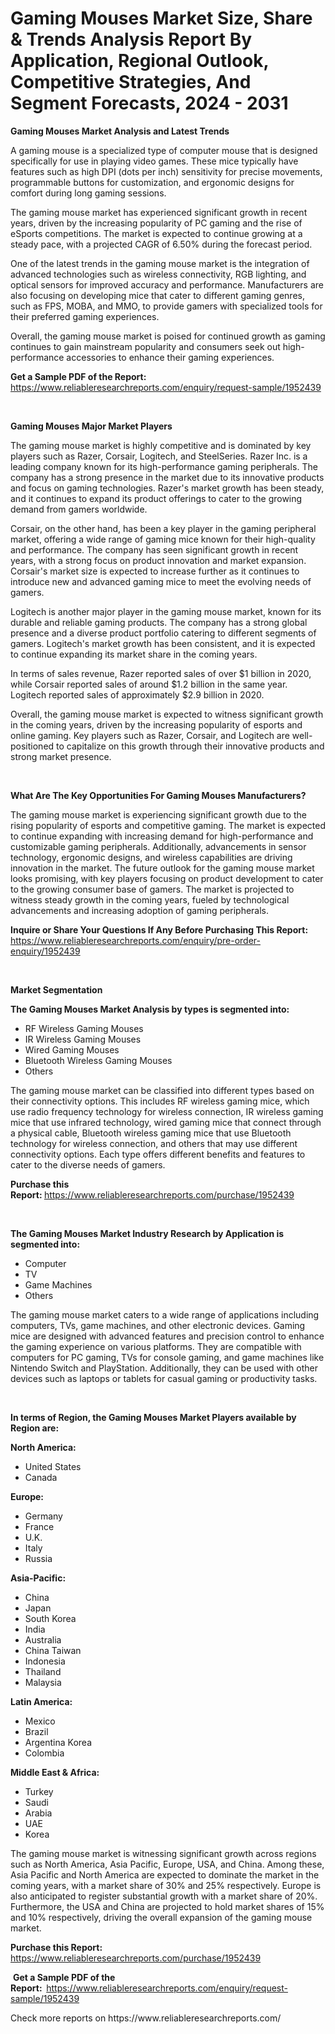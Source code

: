 <p><h1>Gaming Mouses Market Size, Share & Trends Analysis Report By Application, Regional Outlook, Competitive Strategies, And Segment Forecasts, 2024 - 2031</h1></p><p><strong>Gaming Mouses Market Analysis and Latest Trends</strong></p>
<p><p>A gaming mouse is a specialized type of computer mouse that is designed specifically for use in playing video games. These mice typically have features such as high DPI (dots per inch) sensitivity for precise movements, programmable buttons for customization, and ergonomic designs for comfort during long gaming sessions.</p><p>The gaming mouse market has experienced significant growth in recent years, driven by the increasing popularity of PC gaming and the rise of eSports competitions. The market is expected to continue growing at a steady pace, with a projected CAGR of 6.50% during the forecast period.</p><p>One of the latest trends in the gaming mouse market is the integration of advanced technologies such as wireless connectivity, RGB lighting, and optical sensors for improved accuracy and performance. Manufacturers are also focusing on developing mice that cater to different gaming genres, such as FPS, MOBA, and MMO, to provide gamers with specialized tools for their preferred gaming experiences.</p><p>Overall, the gaming mouse market is poised for continued growth as gaming continues to gain mainstream popularity and consumers seek out high-performance accessories to enhance their gaming experiences.</p></p>
<p><strong>Get a Sample PDF of the Report:&nbsp;</strong> <a href="https://www.reliableresearchreports.com/enquiry/request-sample/1952439">https://www.reliableresearchreports.com/enquiry/request-sample/1952439</a></p>
<p>&nbsp;</p>
<p><strong>Gaming Mouses Major Market Players</strong></p>
<p><p>The gaming mouse market is highly competitive and is dominated by key players such as Razer, Corsair, Logitech, and SteelSeries. Razer Inc. is a leading company known for its high-performance gaming peripherals. The company has a strong presence in the market due to its innovative products and focus on gaming technologies. Razer's market growth has been steady, and it continues to expand its product offerings to cater to the growing demand from gamers worldwide.</p><p>Corsair, on the other hand, has been a key player in the gaming peripheral market, offering a wide range of gaming mice known for their high-quality and performance. The company has seen significant growth in recent years, with a strong focus on product innovation and market expansion. Corsair's market size is expected to increase further as it continues to introduce new and advanced gaming mice to meet the evolving needs of gamers.</p><p>Logitech is another major player in the gaming mouse market, known for its durable and reliable gaming products. The company has a strong global presence and a diverse product portfolio catering to different segments of gamers. Logitech's market growth has been consistent, and it is expected to continue expanding its market share in the coming years.</p><p>In terms of sales revenue, Razer reported sales of over $1 billion in 2020, while Corsair reported sales of around $1.2 billion in the same year. Logitech reported sales of approximately $2.9 billion in 2020.</p><p>Overall, the gaming mouse market is expected to witness significant growth in the coming years, driven by the increasing popularity of esports and online gaming. Key players such as Razer, Corsair, and Logitech are well-positioned to capitalize on this growth through their innovative products and strong market presence.</p></p>
<p>&nbsp;</p>
<p><strong>What Are The Key Opportunities For Gaming Mouses Manufacturers?</strong></p>
<p><p>The gaming mouse market is experiencing significant growth due to the rising popularity of esports and competitive gaming. The market is expected to continue expanding with increasing demand for high-performance and customizable gaming peripherals. Additionally, advancements in sensor technology, ergonomic designs, and wireless capabilities are driving innovation in the market. The future outlook for the gaming mouse market looks promising, with key players focusing on product development to cater to the growing consumer base of gamers. The market is projected to witness steady growth in the coming years, fueled by technological advancements and increasing adoption of gaming peripherals.</p></p>
<p><strong>Inquire or Share Your Questions If Any Before Purchasing This Report:</strong> <a href="https://www.reliableresearchreports.com/enquiry/pre-order-enquiry/1952439">https://www.reliableresearchreports.com/enquiry/pre-order-enquiry/1952439</a></p>
<p>&nbsp;</p>
<p><strong>Market Segmentation</strong></p>
<p><strong>The Gaming Mouses Market Analysis by types is segmented into:</strong></p>
<p><ul><li>RF Wireless Gaming Mouses</li><li>IR Wireless Gaming Mouses</li><li>Wired Gaming Mouses</li><li>Bluetooth Wireless Gaming Mouses</li><li>Others</li></ul></p>
<p><p>The gaming mouse market can be classified into different types based on their connectivity options. This includes RF wireless gaming mice, which use radio frequency technology for wireless connection, IR wireless gaming mice that use infrared technology, wired gaming mice that connect through a physical cable, Bluetooth wireless gaming mice that use Bluetooth technology for wireless connection, and others that may use different connectivity options. Each type offers different benefits and features to cater to the diverse needs of gamers.</p></p>
<p><strong>Purchase this Report:&nbsp;</strong><a href="https://www.reliableresearchreports.com/purchase/1952439">https://www.reliableresearchreports.com/purchase/1952439</a></p>
<p>&nbsp;</p>
<p><strong>The Gaming Mouses Market Industry Research by Application is segmented into:</strong></p>
<p><ul><li>Computer</li><li>TV</li><li>Game Machines</li><li>Others</li></ul></p>
<p><p>The gaming mouse market caters to a wide range of applications including computers, TVs, game machines, and other electronic devices. Gaming mice are designed with advanced features and precision control to enhance the gaming experience on various platforms. They are compatible with computers for PC gaming, TVs for console gaming, and game machines like Nintendo Switch and PlayStation. Additionally, they can be used with other devices such as laptops or tablets for casual gaming or productivity tasks.</p></p>
<p>&nbsp;</p>
<p><strong>In terms of Region, the Gaming Mouses Market Players available by Region are:</strong></p>
<p>
    <p> <strong> North America: </strong>
        <ul>
            <li>United States</li>
            <li>Canada</li>
        </ul>
        </p> 
    <p> <strong> Europe: </strong>
        <ul>
            <li>Germany</li>
            <li>France</li>
            <li>U.K.</li>
            <li>Italy</li>
            <li>Russia</li>
        </ul>
        </p> 
    <p> <strong> Asia-Pacific: </strong>
        <ul>
            <li>China</li>
            <li>Japan</li>
            <li>South Korea</li>
            <li>India</li>
            <li>Australia</li>
            <li>China Taiwan</li>
            <li>Indonesia</li>
            <li>Thailand</li>
            <li>Malaysia</li>
        </ul>
        </p> 
    <p> <strong> Latin America: </strong>
        <ul>
            <li>Mexico</li>
            <li>Brazil</li>
            <li>Argentina Korea</li>
            <li>Colombia</li>
        </ul>
        </p> 
    <p> <strong> Middle East & Africa: </strong>
        <ul>
            <li>Turkey</li>
            <li>Saudi</li>
            <li>Arabia</li>
            <li>UAE</li>
            <li>Korea</li>
        </ul>
    </p>
    </p>
<p><p>The gaming mouse market is witnessing significant growth across regions such as North America, Asia Pacific, Europe, USA, and China. Among these, Asia Pacific and North America are expected to dominate the market in the coming years, with a market share of 30% and 25% respectively. Europe is also anticipated to register substantial growth with a market share of 20%. Furthermore, the USA and China are projected to hold market shares of 15% and 10% respectively, driving the overall expansion of the gaming mouse market.</p></p>
<p><strong>Purchase this Report: </strong><a href="https://www.reliableresearchreports.com/purchase/1952439">https://www.reliableresearchreports.com/purchase/1952439</a></p>
<p>&nbsp;<strong>Get a Sample PDF of the Report:&nbsp;&nbsp;</strong><a href="https://www.reliableresearchreports.com/enquiry/request-sample/1952439">https://www.reliableresearchreports.com/enquiry/request-sample/1952439</a></p>
<p><strong></strong></p>
<p>Check more reports on https://www.reliableresearchreports.com/</p>
